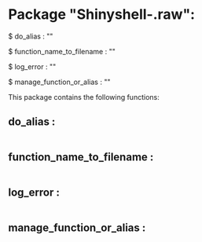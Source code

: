 # Package "Shinyshell-.raw":


$ do_alias  : ""

$ function_name_to_filename  : ""

$ log_error  : ""

$ manage_function_or_alias  : ""


This package contains the following functions:


## do_alias  :

<pre>
</pre>


## function_name_to_filename  :

<pre>
</pre>


## log_error  :

<pre>
</pre>


## manage_function_or_alias  :

<pre>
</pre>

